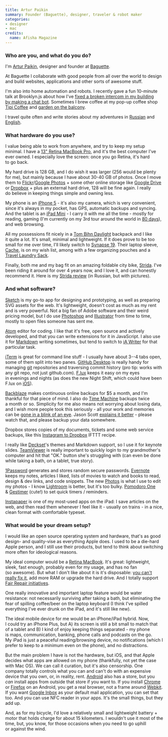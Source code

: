 ```yaml
---
title: Artur Paikin
summary: Founder (Baguette), designer, traveler & robot maker
categories:
- designer
- mac
credits:
  name: Afisha Magazine
---
```


### Who are you, and what do you do?

I'm [Artur Paikin](http://arturpaikin.com "Artur's website."), designer and founder at [Baguette](http://unebaguette.com/ "Artur's creative studio.").

At Baguette I collaborate with good people from all over the world to design and build websites, applications and other sorts of awesome stuff.

I'm also into home automation and robots. I recently gave a fun 10-minute talk at Brooklyn.js about how I've [fixed a broken intercom in my building by making a chat bot](https://www.youtube.com/watch?v=CvorlYi4L_c "Artur's talk on making a chat bot."). Sometimes I brew coffee at my pop-up coffee shop [Tipi Coffee](http://fb.com/thetipicoffee "Artur's pop-up coffee shop.") and [garden on the balcony](https://www.instagram.com/p/4_6LO8ySVL/ "An Instagram photo of Artur's balcony garden.").

I travel quite often and write stories about my adventures in [Russian](http://arturpaikin.com/ru/blog/ "Artur's weblog (in Russian).") and [English](http://arturpaikin.com/en/blog/ "Artur's weblog (in English).").

### What hardware do you use?

I value being able to work from anywhere, and try to keep my setup minimal. I have a [13" Retina MacBook Pro][macbook-pro], and it's the best computer I've ever owned. I especially love the screen: once you go Retina, it's hard to go back.

My hard drive is 128 GB, and I do wish it was larger (256 would be plenty for me), but mainly because I have about 30-40 GB of photos. Once I move them to [Flickr][]/[Google Photos][google-photos] + some other online storage like [Google Drive][google-drive] or [Dropbox][] + plus an external hard drive, 128 will be fine again. I really do believe in keeping things simple and owning less.

My phone is an [iPhone 5][iphone-5] - it's also my camera, which is very convenient, since it's always in my pocket, has GPS, automatic backups and syncing. And the tablet is an [iPad Mini][ipad-mini-2] - I carry it with me all the time - mostly for reading, gaming (I'm currently on my 3rd tour around the world in [80 days][80-days-ios]), and web browsing.

All my possessions fit nicely in a [Tom Bihn Daylight][daylight] backpack and I like it quite a lot. It's small, minimal and lightweight. If it does prove to be too small for me over time, I'll likely switch to [Synapse 19][synapse-19]. Their laptop sleeve, [Cache][], is on my wish list, among with a few organizing pouches and a [Travel Laundry Sack][travel-laundry-stuff-sack].

Finally, both me and my bag fit on an amazing foldable city bike, [Strida][lt]. I've been riding it around for over 4 years now, and I love it, and can honestly recommend it. Here is my [Strida review](http://arturpaikin.com/ru/strida/ "Artur's Stride LT review (in Russian).") (in Russian, but with pictures).

### And what software?

[Sketch][] is my go-to app for designing and prototyping, as well as preparing SVG assets for the web. It's lightweight, doesn't cost as much as my rent and is very powerful. Not a big fan of Adobe software and their weird pricing model, but I do use [Photoshop][] and [Illustrator][] from time to time, mostly to open files someone has sent me.

[Atom][] editor for coding. I like that it's free, open source and actively developed, and that you can write extensions for it in JavaScript. I also use it for [Markdown][] writing sometimes, but tend to switch to [iA Writer][ia-writer] for that particular task.

[iTerm][iterm2] is great for command line stuff - I usually have about 3--4 tabs open, some of them split into two panes. [GitHub Desktop][github-mac] is really handy for managing [git][] repositories and traversing commit history (pro tip: works with any git repo, not just github.com). [F.lux][] keeps it easy on my eyes in evenings and nights (as does the new Night Shift, which could have been F.lux on [iOS][]).

[Backblaze][] makes continuous online backups for $5 a month, and I'm thankful for that piece of mind. I also do [Time Machine][time-machine] backups twice a month or so. Simplicity for me also means not worrying about losing data, and I wish more people took this seriously - all your work and memories can be [gone in a blink of an eye](https://www.youtube.com/watch?v=lTT-v7bwJsI "A YouTube video of the Backblaze backup song."). Jason Scott [explains it better](https://vimeo.com/96634067 "Jason Scott's Vimeo video about the Archive Team.") - please watch that, and please backup your data somewhere.

Dropbox stores copies of my documents, tickets and some web service backups, like this [Instagram to Dropbox](https://ifttt.com/recipes/25679-save-your-new-instagram-photos-to-dropbox "An IFTTT recipe for copying Instagram photos to Dropbox.") IFTTT recipe.

I really like [Deckset][]'s themes and Markdown support, so I use it for keynote slides. [TeamViewer][] is really important to quickly login to my grandmother's computer and hit that "OK." button she's struggling with (can even be done while taking a bath, on a tablet, true story).

[1Password][] generates and stores random secure passwords. [Evernote][] keeps my notes, articles I liked, lists of movies to watch and books to read, design & dev links, and code snippets. The new [Photos][] is what I use to edit my photos - I know [Lightroom][] is better, but it's too bulky. [Pomodoro One][pomodoro-one] & [Gestimer][] (cute!) to set quick timers / reminders.

[Instapaper][] is one of my most-used apps on the iPad: I save articles on the web, and then read them whenever I feel like it - usually on trains - in a nice, clean format with comfortable typeset.

### What would be your dream setup?

I would like an open source operating system and hardware, that's as good design- and quality-vise as everything Apple does. I used to be a die-hard Apple person, and I still use their products, but tend to think about switching more often for ideological reasons.

My ideal computer would be a [Retina MacBook][macbook.2]. It's great: lightweight, sleek, fast enough, probably even for my usage, and has no fan (so awesome). But what I don't like about it is it's disposable: [you can't really fix it](https://www.ifixit.com/Teardown/Retina+Macbook+2015+Teardown/39841 "iFixit's teardown article for the Retina Macbook (2015)."), add more RAM or upgrade the hard drive. And I totally support [Fair Repair initiatives](http://ifixit.org/right "iFixit's consumers' bill of rights.").

One really innovative and important laptop feature would be water resistance: not necessarily surviving after taking a bath, but eliminating the fear of spilling coffee/beer on the laptop keyboard (I think I've spilled everything I've ever drunk on the iPad, and it's still like new).

The ideal mobile device for me would be an iPhone/iPad hybrid. Now, I could try an iPhone Plus, but A) its screen is still a bit small to match that of a tablet and B) I kind of enjoy keeping things separated - my phone is maps, communication, banking, phone calls and podcasts on the go. My iPad is just a peaceful reading/browsing device, no notifications (which I prefer to keep to a minimum even on the phone), and no distractions.

But the main problem I have is not the hardware, but iOS, and that Apple decides what apps are allowed on my phone (thankfully, not yet the case with Mac OS). We can call it curation, but it's also censorship. One company totally controls what you can and can't do with an expensive device that you own, or, in reality, rent. [Android][] also has a store, but you *can* install apps from outside that store if you want to. If you install [Chrome][chrome-android] or [Firefox][firefox-android] on an Android, you get a real browser, not a frame around [Webkit][]. If you want [Google Inbox][google-inbox-android] as your default mail application, you can set that too. And you can use NFC reader in your apps. It's the small things, but they add up.

And, as for my bicycle, I'd love a relatively small and lightweight battery + motor that holds charge for about 15 kilometers. I wouldn't use it most of the time, but, you know, for those occasions when you need to go uphill or against the wind.

[iphone-5]: https://en.wikipedia.org/wiki/IPhone_5 "A smartphone."
[ipad-mini-2]: https://en.wikipedia.org/wiki/IPad_Mini_(2nd_generation) "A 7.9 inch tablet device with a Retina screen."
[travel-laundry-stuff-sack]: https://www.tombihn.com/collections/travel-bags/products/travel-laundry-stuff-sack "A sack for storing clean and dirty laundry while travelling."
[synapse-19]: https://www.tombihn.com/products/synapse-19?variant=17391763143 "A backpack."
[macbook-pro]: https://www.apple.com/macbook-pro/ "A laptop."
[macbook.2]: https://en.wikipedia.org/wiki/MacBook_(2015_version) "A very thin 12 inch laptop."
[cache]: https://www.tombihn.com/products/cache "A laptop sleeve."
[daylight]: https://www.tombihn.com/products/daylight-backpack "A backpack."
[lt]: http://www.strida.com/product/strida-lt/ "A foldable bicycle."
[1password]: https://1password.com "Password management software for Mac OS X."
[80-days-ios]: https://www.inklestudios.com/80days/ "A steampunk game about travelling the world."
[illustrator]: https://www.adobe.com/products/illustrator.html "A vector graphics editor."
[iterm2]: http://iterm2.com/ "An alternative terminal application for Mac OS X."
[ia-writer]: https://ia.net/writer/updates/ia-writer-for-mac "A full-screen writing tool for the Mac."
[instapaper]: https://www.instapaper.com/ "A web tool for saving pages to read later."
[ios]: https://www.apple.com/ios/ios-10/ "A mobile operating system."
[gestimer]: http://maddin.io/gestimer/ "A reminder app for the Mac."
[google-inbox-android]: https://play.google.com/store/apps/details?id=com.google.android.apps.inbox&hl=en "A smart email client."
[google-photos]: https://photos.google.com/ "A photo sharing service."
[google-drive]: https://drive.google.com/ "A cloud storage service."
[github-mac]: https://desktop.github.com/ "A client for the versioning control service."
[git]: https://git-scm.com/ "A version control system."
[teamviewer]: https://www.teamviewer.com/en/ "Remote access software."
[time-machine]: https://en.wikipedia.org/wiki/Time_Machine_(Mac_OS) "Backup software for the masses, included with Mac OS X 10.5."
[sketch]: https://www.sketchapp.com/ "A vector drawing application for Mac OS X."
[android]: https://developers.google.com/android/?csw=1 "A mobile phone platform."
[atom]: https://atom.io/ "A text editor based on web technology."
[f.lux]: https://justgetflux.com/ "A tool to make the colour of your screen adapt to the current time of day."
[firefox-android]: https://play.google.com/store/apps/details?id=org.mozilla.firefox "A web browser for Android."
[flickr]: https://www.flickr.com/ "A photo sharing website."
[markdown]: https://daringfireball.net/projects/markdown/ "An email-like format for marking up text."
[chrome-android]: https://www.google.com/intl/en/chrome/browser/mobile/ "A web browser."
[deckset]: https://www.decksetapp.com/ "A Mac tool for turning Markdown files into slides."
[dropbox]: https://www.dropbox.com/ "Online syncing and storage."
[evernote]: https://evernote.com/ "Online software for capturing notes."
[backblaze]: https://www.backblaze.com/cloud-backup.html "Online backup."
[lightroom]: https://www.adobe.com/products/photoshop-lightroom.html "Photo management and editing software."
[photos]: https://www.apple.com/macos/photos/ "A photo editor for Mac OS X."
[photoshop]: https://www.adobe.com/products/photoshop.html "A bitmap image editor."
[pomodoro-one]: https://itunes.apple.com/us/app/pomodoro-one/id907364780 "A Mac Pomodoro timer."
[webkit]: https://nightly.webkit.org/ "A nightly build of Webkit."
